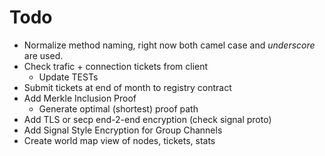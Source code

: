 # Todo

* Normalize method naming, right now both camel case and _underscore_ are used.
* Check trafic + connection tickets from client
  * Update TESTs
* Submit tickets at end of month to registry contract
* Add Merkle Inclusion Proof
  * Generate optimal (shortest) proof path
* Add TLS or secp end-2-end encryption (check signal proto)
* Add Signal Style Encryption for Group Channels
* Create world map view of nodes, tickets, stats
